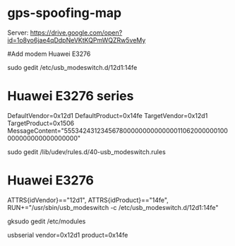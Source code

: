 # gps-spoofing-map
Server:
https://drive.google.com/open?id=1o8yo6jae4qDdpNeVKtKQPmWQZRw5veMy

#Add modem Huawei E3276 

sudo gedit /etc/usb_modeswitch.d/12d1:14fe

# Huawei E3276 series
DefaultVendor=0x12d1
DefaultProduct=0x14fe
TargetVendor=0x12d1
TargetProduct=0x1506
MessageContent="55534243123456780000000000000011062000000100000000000000000000"

sudo gedit /lib/udev/rules.d/40-usb_modeswitch.rules

# Huawei E3276
ATTRS{idVendor}=="12d1", ATTRS{idProduct}=="14fe", RUN+="/usr/sbin/usb_modeswitch -c /etc/usb_modeswitch.d/12d1:14fe"

gksudo gedit /etc/modules

usbserial vendor=0x12d1 product=0x14fe
